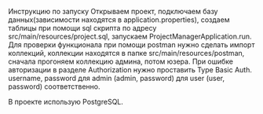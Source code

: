 Инструкцию по запуску
Открываем проект, подключаем базу данных(зависимости находятся в application.properties), создаем таблицы при помощи sql скрипта
по адресу  src/main/resources/project.sql,
запускаем ProjectManagerApplication.run.
Для проверки функционала при помощи postman нужно сделать импорт коллекций, коллекции находятся в папке src/main/resources/postman, сначала прогоняем коллекцию админа, потом юзера. При ошибке авторизации в разделе Authorization нужно проставить Type Basic Auth. 
username, password для admin (admin, password) для user (user, password) соответственно.


В проекте использую PostgreSQL.
